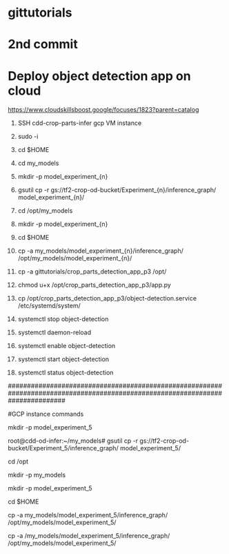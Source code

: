 # gittutorials
# 2nd commit

# Deploy object detection app on cloud 

https://www.cloudskillsboost.google/focuses/1823?parent=catalog

1. SSH cdd-crop-parts-infer gcp VM instance

2. sudo -i

3. cd $HOME

4. cd my_models

5. mkdir -p model_experiment_{n}

6. gsutil cp -r gs://tf2-crop-od-bucket/Experiment_{n}/inference_graph/ model_experiment_{n}/

7. cd /opt/my_models

8. mkdir -p model_experiment_{n}

9. cd $HOME

10. cp -a my_models/model_experiment_{n}/inference_graph/ /opt/my_models/model_experiment_{n}/

11. cp -a gittutorials/crop_parts_detection_app_p3 /opt/

12. chmod u+x /opt/crop_parts_detection_app_p3/app.py

13. cp /opt/crop_parts_detection_app_p3/object-detection.service /etc/systemd/system/

14. systemctl stop object-detection

15. systemctl daemon-reload

16. systemctl enable object-detection

17. systemctl start object-detection

18. systemctl status object-detection


###############################################################################################################################

#GCP instance commands

mkdir -p model_experiment_5

root@cdd-od-infer:~/my_models# gsutil cp -r gs://tf2-crop-od-bucket/Experiment_5/inference_graph/ model_experiment_5/

cd /opt

mkdir -p my_models

mkdir -p model_experiment_5

cd $HOME

cp -a my_models/model_experiment_5/inference_graph/ /opt/my_models/model_experiment_5/

cp -a /my_models/model_experiment_5/inference_graph/ /opt/my_models/model_experiment_5/


